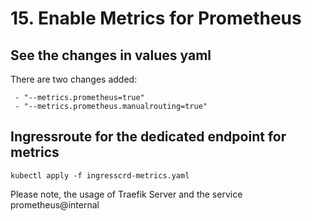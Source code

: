 # 15. Enable Metrics for Prometheus

## See the changes in values yaml

There are two changes added: 

```
 - "--metrics.prometheus=true"
 - "--metrics.prometheus.manualrouting=true"
```

## Ingressroute for the dedicated endpoint for metrics


```
kubectl apply -f ingresscrd-metrics.yaml
```

Please note, the usage of Traefik Server and the service prometheus@internal

